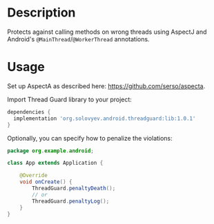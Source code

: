 # Description
Protects against calling methods on wrong threads using AspectJ and Android's
`@MainThread`/`@WorkerThread` annotations.

# Usage
Set up AspectA as described here: https://github.com/serso/aspecta.

Import Thread Guard library to your project:
```groovy
dependencies {
  implementation 'org.solovyev.android.threadguard:lib:1.0.1'
}
```

Optionally, you can specify how to penalize the violations:
```java
package org.example.android;

class App extends Application {

    @Override
    void onCreate() {
        ThreadGuard.penaltyDeath();
        // or
        ThreadGuard.penaltyLog();        
    }
}
```
